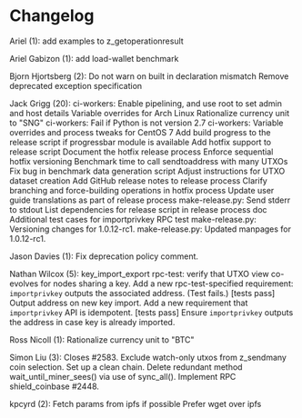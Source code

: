 Changelog
=========

Ariel (1):
      add examples to z_getoperationresult

Ariel Gabizon (1):
      add load-wallet benchmark

Bjorn Hjortsberg (2):
      Do not warn on built in declaration mismatch
      Remove deprecated exception specification

Jack Grigg (20):
      ci-workers: Enable pipelining, and use root to set admin and host details
      Variable overrides for Arch Linux
      Rationalize currency unit to "SNG"
      ci-workers: Fail if Python is not version 2.7
      ci-workers: Variable overrides and process tweaks for CentOS 7
      Add build progress to the release script if progressbar module is available
      Add hotfix support to release script
      Document the hotfix release process
      Enforce sequential hotfix versioning
      Benchmark time to call sendtoaddress with many UTXOs
      Fix bug in benchmark data generation script
      Adjust instructions for UTXO dataset creation
      Add GitHub release notes to release process
      Clarify branching and force-building operations in hotfix process
      Update user guide translations as part of release process
      make-release.py: Send stderr to stdout
      List dependencies for release script in release process doc
      Additional test cases for importprivkey RPC test
      make-release.py: Versioning changes for 1.0.12-rc1.
      make-release.py: Updated manpages for 1.0.12-rc1.

Jason Davies (1):
      Fix deprecation policy comment.

Nathan Wilcox (5):
      key_import_export rpc-test: verify that UTXO view co-evolves for nodes sharing a key.
      Add a new rpc-test-specified requirement: `importprivkey` outputs the associated address. (Test fails.)
      [tests pass] Output address on new key import.
      Add a new requirement that `importprivkey` API is idempotent.
      [tests pass] Ensure `importprivkey` outputs the address in case key is already imported.

Ross Nicoll (1):
      Rationalize currency unit to "BTC"

Simon Liu (3):
      Closes #2583. Exclude watch-only utxos from z_sendmany coin selection.
      Set up a clean chain.     Delete redundant method wait_until_miner_sees() via use of sync_all().
      Implement RPC shield_coinbase #2448.

kpcyrd (2):
      Fetch params from ipfs if possible
      Prefer wget over ipfs

